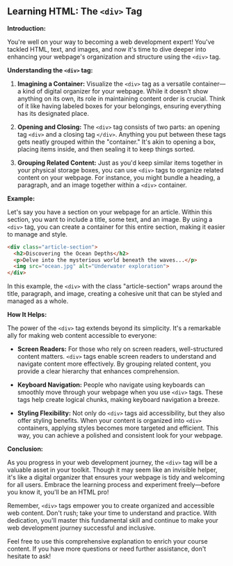 ## Learning HTML: The `<div>` Tag

**Introduction:**

You're well on your way to becoming a web development expert! You've tackled HTML, text, and images, and now it's time to dive deeper into enhancing your webpage's organization and structure using the `<div>` tag.

**Understanding the `<div>` tag:**

1. **Imagining a Container:** Visualize the `<div>` tag as a versatile container—a kind of digital organizer for your webpage. While it doesn't show anything on its own, its role in maintaining content order is crucial. Think of it like having labeled boxes for your belongings, ensuring everything has its designated place.

2. **Opening and Closing:** The `<div>` tag consists of two parts: an opening tag `<div>` and a closing tag `</div>`. Anything you put between these tags gets neatly grouped within the "container." It's akin to opening a box, placing items inside, and then sealing it to keep things sorted.

3. **Grouping Related Content:** Just as you'd keep similar items together in your physical storage boxes, you can use `<div>` tags to organize related content on your webpage. For instance, you might bundle a heading, a paragraph, and an image together within a `<div>` container.

**Example:**

Let's say you have a section on your webpage for an article. Within this section, you want to include a title, some text, and an image. By using a `<div>` tag, you can create a container for this entire section, making it easier to manage and style.

```markdown
<div class="article-section">
  <h2>Discovering the Ocean Depths</h2>
  <p>Delve into the mysterious world beneath the waves...</p>
  <img src="ocean.jpg" alt="Underwater exploration">
</div>
```

In this example, the `<div>` with the class "article-section" wraps around the title, paragraph, and image, creating a cohesive unit that can be styled and managed as a whole.

**How It Helps:**

The power of the `<div>` tag extends beyond its simplicity. It's a remarkable ally for making web content accessible to everyone:

- **Screen Readers:** For those who rely on screen readers, well-structured content matters. `<div>` tags enable screen readers to understand and navigate content more effectively. By grouping related content, you provide a clear hierarchy that enhances comprehension.

- **Keyboard Navigation:** People who navigate using keyboards can smoothly move through your webpage when you use `<div>` tags. These tags help create logical chunks, making keyboard navigation a breeze.

- **Styling Flexibility:** Not only do `<div>` tags aid accessibility, but they also offer styling benefits. When your content is organized into `<div>` containers, applying styles becomes more targeted and efficient. This way, you can achieve a polished and consistent look for your webpage.

**Conclusion:**

As you progress in your web development journey, the `<div>` tag will be a valuable asset in your toolkit. Though it may seem like an invisible helper, it's like a digital organizer that ensures your webpage is tidy and welcoming for all users. Embrace the learning process and experiment freely—before you know it, you'll be an HTML pro!

Remember, `<div>` tags empower you to create organized and accessible web content. Don't rush; take your time to understand and practice. With dedication, you'll master this fundamental skill and continue to make your web development journey successful and inclusive.

Feel free to use this comprehensive explanation to enrich your course content. If you have more questions or need further assistance, don't hesitate to ask!
